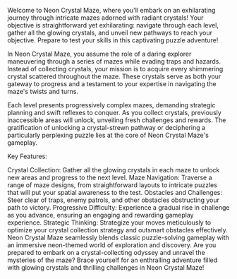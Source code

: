 
Welcome to Neon Crystal Maze, where you'll embark on an exhilarating journey through intricate mazes adorned with radiant crystals! Your objective is straightforward yet exhilarating: navigate through each level, gather all the glowing crystals, and unveil new pathways to reach your objective. Prepare to test your skills in this captivating puzzle adventure!

In Neon Crystal Maze, you assume the role of a daring explorer maneuvering through a series of mazes while evading traps and hazards. Instead of collecting crystals, your mission is to acquire every shimmering crystal scattered throughout the maze. These crystals serve as both your gateway to progress and a testament to your expertise in navigating the maze's twists and turns.

Each level presents progressively complex mazes, demanding strategic planning and swift reflexes to conquer. As you collect crystals, previously inaccessible areas will unlock, unveiling fresh challenges and rewards. The gratification of unlocking a crystal-strewn pathway or deciphering a particularly perplexing puzzle lies at the core of Neon Crystal Maze's gameplay.

Key Features:

Crystal Collection: Gather all the glowing crystals in each maze to unlock new areas and progress to the next level.
Maze Navigation: Traverse a range of maze designs, from straightforward layouts to intricate puzzles that will put your spatial awareness to the test.
Obstacles and Challenges: Steer clear of traps, enemy patrols, and other obstacles obstructing your path to victory.
Progressive Difficulty: Experience a gradual rise in challenge as you advance, ensuring an engaging and rewarding gameplay experience.
Strategic Thinking: Strategize your moves meticulously to optimize your crystal collection strategy and outsmart obstacles effectively.
Neon Crystal Maze seamlessly blends classic puzzle-solving gameplay with an immersive neon-themed world of exploration and discovery. Are you prepared to embark on a crystal-collecting odyssey and unravel the mysteries of the maze? Brace yourself for an enthralling adventure filled with glowing crystals and thrilling challenges in Neon Crystal Maze!